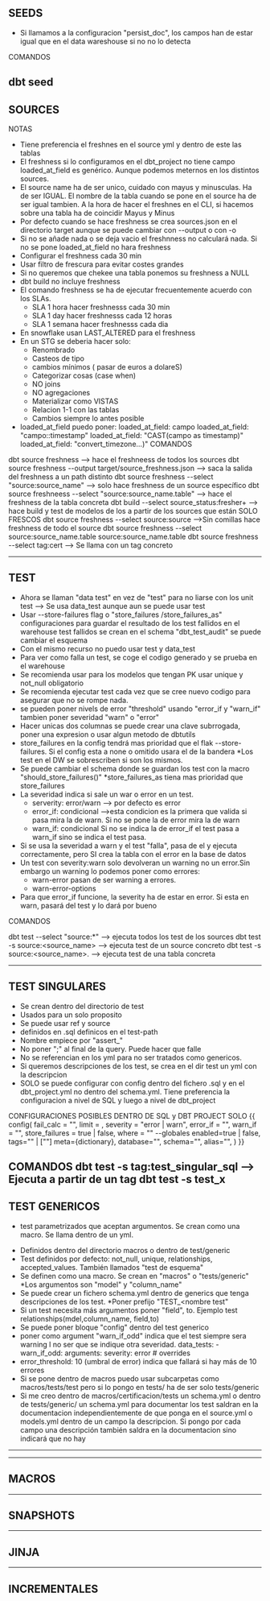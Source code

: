 SEEDS
------------------------------------
* Si llamamos a la configuracion "persist_doc", los campos han de estar igual que en el data wareshouse si no no lo detecta

COMANDOS

dbt seed
-----------------------------------------------------------------------------------------------------------------------------------------------------------------
SOURCES
-----------------------------------------------------------------------------------------------------------------------------------------------------------------
NOTAS
* Tiene preferencia el freshnes en el source yml y dentro de este las tablas
* El freshness si lo configuramos en el dbt_project no tiene campo loaded_at_field es genérico. Aunque 
podemos meternos en los distintos sources. 
* El source name ha de ser unico, cuidado con mayus y minusculas. Ha de ser IGUAL. El nombre de la tabla 
cuando se pone en el source ha de ser igual tambien. A la hora de hacer el freshnes en el CLI, si
hacemos sobre una tabla ha de coincidir Mayus y Minus
* Por defecto cuando se hace freshness se crea sources.json en el directorio target aunque se puede cambiar con --output o con -o
* Si no se añade nada o se deja vacio el freshnness no calculará nada. Si no se pone loaded_at_field no hara freshness
* Configurar el freshness cada 30 min
* Usar filtro de frescura para evitar costes grandes
* Si no queremos que chekee una tabla ponemos su freshness a NULL
* dbt build no incluye freshness
* El comando freshness se ha de ejecutar frecuentemente acuerdo con los SLAs. 
    - SLA 1 hora hacer freshnesss cada 30 min
    - SLA 1 day hacer freshnesss cada 12 horas
    - SLA 1 semana hacer freshnesss cada dia
* En snowflake usan LAST_ALTERED para el freshness
* En un STG se deberia hacer solo:
    - Renombrado
    - Casteos de tipo
    - cambios mínimos ( pasar de euros a dolareS)
    - Categorizar cosas (case when)
    - NO joins
    - NO agregaciones
    - Materializar como VISTAS
    - Relacion 1-1 con las tablas
    - Cambios siempre lo antes posible
* loaded_at_field puedo poner:
    loaded_at_field: campo
    loaded_at_field: "campo::timestamp"
    loaded_at_field: "CAST(campo as timestamp)"
    loaded_at_field: "convert_timezone...)"
COMANDOS

dbt source freshness --> hace el freshneess de todos los sources
dbt source freshness --output target/source_freshness.json --> saca la salida del freshness a un path distinto
dbt source freshness --select "source:source_name" --> solo hace freshness de un source específico
dbt source freshneess --select "source:source_name.table" --> hace el freshness de la tabla concreta
dbt build --select source_status:fresher+ --> hace build y test de modelos de los a partir de los sources que están SOLO FRESCOS
dbt source freshness --select source:source -->Sin comillas hace freshness de todo el source
dbt source freshness --select source:source_name.table source:source_name.table
dbt source freshness --select tag:cert --> Se llama con un tag concreto


------------------------------------------------------------------------------------------------------------------------------------------
TEST
------------------------------------------------------------------------------------------------------------------------------------------
* Ahora se llaman "data test" en vez de "test" para no liarse con los unit test --> Se usa data_test aunque aun se puede usar test
* Usar --store-failures flag o "store_failures /store_failures_as" configuraciones para guardar el resultado de los test fallidos en el warehouse
test fallidos se crean en el schema "dbt_test_audit" se puede cambiar el esquema
* Con el mismo recurso no puedo usar test y data_test
* Para ver como falla un test, se coge el codigo generado y se prueba en el warehouse
* Se recomienda usar para los modelos que tengan PK usar unique y not_null obligatorio
* Se recomienda ejecutar test cada vez que se cree nuevo codigo para asegurar que no se rompe nada.
* se pueden poner nivels de error "threshold" usando "error_if y "warn_if" tambien poner severidad "warn" o "error"
* Hacer unicas dos columnas se puede crear una clave subrrogada, poner una expresion o usar algun metodo de dbtutils
* store_failures en la config tendrá mas prioridad que el flak --store-failures. Si el config esta a none o omitido usara el de la bandera
*Los test en el DW se sobrescriben si son los mismos.
* Se puede cambiar el schema donde se guardan los test con la macro "should_store_failures()"
*store_failures_as tiena mas prioridad que store_failures 
* La severidad indica si sale un war o error en un test.
    - serverity: error/warn --> por defecto es error   
    - error_if: condicional -->esta condicion es la primera que valida si pasa mira la de warn. Si no se pone la de error mira la de warn 
    - warn_if: condicional
    Si no se indica la de error_if el test pasa a warn_if sino se indica el test pasa.
* Si se usa la severidad a warn y el test "falla", pasa de el y ejecuta correctamente, pero SI crea la tabla con el error en la base de datos
* Un test con severity:warn solo devolveran un warning no un error.Sin embargo un warning lo podemos poner como errores:
    - warn-error pasan de ser warning a errores.
    - warn-error-options
* Para que error_if funcione, la severity ha de estar en error. Si esta en warn, pasará del test y lo dará por bueno

COMANDOS

dbt test --select "source:*" --> ejecuta todos los test de los sources
dbt test -s source:<source_name> --> ejecuta test de un source concreto
dbt test -s source:<source_name>.<table> --> ejecuta test de una tabla concreta


-------------------------------------------------------------------------------------------------------------------
TEST SINGULARES
------------------------------------------------------------------------------------------------------------------------------------------
* Se crean dentro del directorio de test
* Usados para un solo proposito 
* Se puede usar ref y source
* definidos en .sql  definicos en el test-path
* Nombre empiece por "assert_"
* No poner ";" al final de la query. Puede hacer que falle
* No se referencian en los yml para no ser tratados como genericos.
* Si queremos descripciones de los test, se crea en el dir test un yml  con la descripcion 
* SOLO se puede configurar con config dentro del fichero .sql y en el dbt_project.yml no dentro del schema.yml.
Tiene preferencia la configuracion a nivel de SQL y luego a nivel de dbt_project

CONFIGURACIONES POSIBLES DENTRO DE SQL y DBT PROJECT SOLO
{{ config(
    fail_calc = "<string>",
    limit = <integer>,
    severity = "error | warn",
    error_if = "<string>",
    warn_if = "<string>",
    store_failures = true | false,
    where = "<string>"
    --globales
    enabled=true | false,
    tags="<string>" | ["<string>"]
    meta={dictionary},
    database="<string>",
    schema="<string>",
    alias="<string>",
) }}

COMANDOS
dbt test -s tag:test_singular_sql --> Ejecuta a partir de un tag
dbt test -s test_x
-------------------------------------------------------------------------------------------------------------------
TEST GENERICOS
------------------------------------------------------------------------------------------------------------------------------------------
- test parametrizados que aceptan argumentos. Se crean como una macro. Se llama dentro de un yml.
* Definidos dentro del directorio macros o dentro de test/generic
* Test definidos por defecto: not_null, unique, relationships, accepted_values. También llamados "test de esquema"
* Se definen como una macro. Se crean en "macros" o "tests/generic"
*Los argumentos son "model" y "column_name"
* Se puede crear un fichero schema.yml dentro de generics que tenga descripciones de los test. 
*Poner prefijo "TEST_<nombre test"
* Si un test necesita más argumentos poner "field", to. Ejemplo test relationships(mdel,column_name, field,to)
* Se puede poner bloque "config" dentro del test generico
* poner como argument "warn_if_odd" indica que el test siempre sera warning l no ser que se indique otra severidad.
	data_tests:
          - warn_if_odd:
              arguments:
                severity: error   # overrides
* error_threshold: 10 (umbral de error) indica que fallará si hay más de 10 errores
* Si se pone dentro de macros puedo usar subcarpetas como macros/tests/test pero si lo pongo en tests/ ha de ser solo tests/generic 
* Si me creo dentro de macros/certificacion/tests un schema.yml o dentro de tests/generic/ un schema.yml para documentar los test saldran en la documentacion
independientemente de que ponga en el source.yml o models.yml dentro de un campo la descripcion. Si pongo por cada campo una descripción también saldra en la documentacion sino indicará que no hay 
--------------------------------------------------------------------------------------------
----------------------------------------------
MACROS
------------------------------------------------------------------------------------------------------------------------------------------

------------------------------------------------------------------------------------------------------------------------------------------
SNAPSHOTS
------------------------------------------------------------------------------------------------------------------------------------------

------------------------------------------------------------------------------------------------------------------------------------------
JINJA
------------------------------------------------------------------------------------------------------------------------------------------

------------------------------------------------------------------------------------------------------------------------------------------
INCREMENTALES
------------------------------------------------------------------------------------------------------------------------------------------
